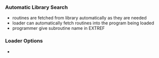 ### Automatic Library Search
- routines are fetched from library automatically as they are needed
- loader can automatically fetch routines into the program being loaded
- programmer give subroutine name in EXTREF

### Loader Options
- 